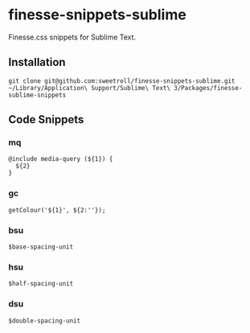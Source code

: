 # finesse-snippets-sublime

Finesse.css snippets for Sublime Text.

## Installation

```
git clone git@github.com:sweetroll/finesse-snippets-sublime.git ~/Library/Application\ Support/Sublime\ Text\ 3/Packages/finesse-sublime-snippets
```

## Code Snippets

### mq

```
@include media-query (${1}) {
  ${2}
}
```

### gc

```
getColour('${1}', ${2:''});
```

### bsu

```
$base-spacing-unit
```

### hsu

```
$half-spacing-unit
```

### dsu

```
$double-spacing-unit
```
